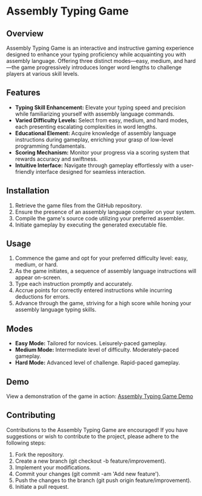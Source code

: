 # Assembly Typing Game

## Overview

Assembly Typing Game is an interactive and instructive gaming experience designed to enhance your typing proficiency while acquainting you with assembly language. Offering three distinct modes—easy, medium, and hard—the game progressively introduces longer word lengths to challenge players at various skill levels.

## Features

- **Typing Skill Enhancement:** Elevate your typing speed and precision while familiarizing yourself with assembly language commands.
- **Varied Difficulty Levels:** Select from easy, medium, and hard modes, each presenting escalating complexities in word lengths.
- **Educational Element:** Acquire knowledge of assembly language instructions during gameplay, enriching your grasp of low-level programming fundamentals.
- **Scoring Mechanism:** Monitor your progress via a scoring system that rewards accuracy and swiftness.
- **Intuitive Interface:** Navigate through gameplay effortlessly with a user-friendly interface designed for seamless interaction.

## Installation

1. Retrieve the game files from the GitHub repository.
2. Ensure the presence of an assembly language compiler on your system.
3. Compile the game's source code utilizing your preferred assembler.
4. Initiate gameplay by executing the generated executable file.

## Usage

1. Commence the game and opt for your preferred difficulty level: easy, medium, or hard.
2. As the game initiates, a sequence of assembly language instructions will appear on-screen.
3. Type each instruction promptly and accurately.
4. Accrue points for correctly entered instructions while incurring deductions for errors.
5. Advance through the game, striving for a high score while honing your assembly language typing skills.

## Modes

- **Easy Mode:** Tailored for novices. Leisurely-paced gameplay.
- **Medium Mode:** Intermediate level of difficulty. Moderately-paced gameplay.
- **Hard Mode:** Advanced level of challenge. Rapid-paced gameplay.

## Demo

View a demonstration of the game in action: [Assembly Typing Game Demo](https://youtu.be/KBK-lsxDhVE)

## Contributing

Contributions to the Assembly Typing Game are encouraged! If you have suggestions or wish to contribute to the project, please adhere to the following steps:

1. Fork the repository.
2. Create a new branch (git checkout -b feature/improvement).
3. Implement your modifications.
4. Commit your changes (git commit -am 'Add new feature').
5. Push the changes to the branch (git push origin feature/improvement).
6. Initiate a pull request.

